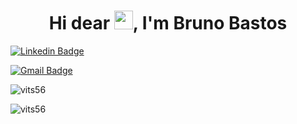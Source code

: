 <h1 align="center">Hi dear <img src="https://raw.githubusercontent.com/kaueMarques/kaueMarques/master/hi.gif" width="30px">, I'm Bruno Bastos</h1>



[![Linkedin Badge](https://img.shields.io/badge/-Bruno%20Bastos-6633cc?style=flat-square&logo=Linkedin&logoColor=white&link=https://www.linkedin.com/in/bruno-bastos-duarte-b172b4125/)](https://www.linkedin.com/in/bruno-bastos-duarte-b172b4125/)

[![Gmail Badge](https://img.shields.io/badge/-bastosduartebruno@gmail.com-6633cc?style=flat-square&logo=Gmail&logoColor=white&link=mailto:bastosduartebruno@gmail.com)](mailto:bastosduartebruno@gmail.com)
  

  
  <img src="https://github-readme-stats.vercel.app/api?username=vits56&show_icons=true" alt="vits56"/> 
</p>


<p align="left"> <img src="https://komarev.com/ghpvc/?username=vits56" alt="vits56" /> </p>
